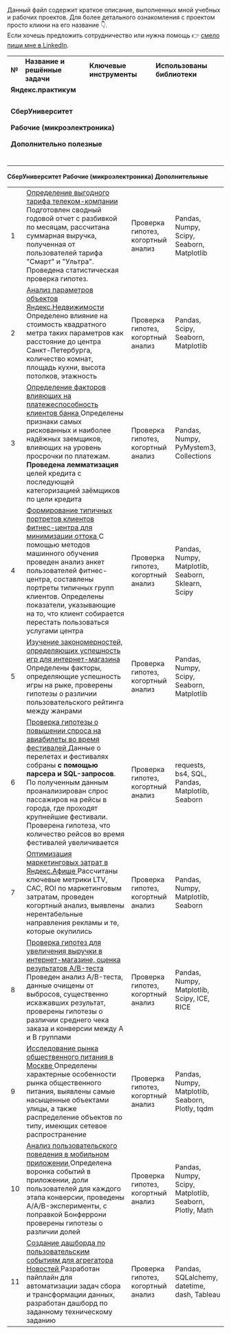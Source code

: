 Данный файл содержит краткое описание, выполненных мной учебных и рабочих проектов. Для более детального ознакомления с проектом просто кликни на его название :point_down:.  
Если хочешь предложить сотрудничество или нужна помощь :point_right: [смело пиши мне в LinkedIn](http://www.linkedin.com/in/slavasun).


<table>
    <tr>
        <td> <b> № </b> </td>
        <td> <b> Название и решённые задачи </b> </td>
        <td> <b> Ключевые инструменты </b> </td>
        <td> <b> Использованы библиотеки </b> </td>
    </tr>
    <tr>
        <td colspan="4"><b>Яндекс.практикум</b></td>
    </tr>
    <tr>
        <td></td>
        <td></td>
        <td></td>
        <td></td>
    </tr>
    <tr>
        <td></td>
        <td></td>
        <td></td>
        <td></td>
    </tr>
    <tr>
        <td></td>
        <td></td>
        <td></td>
        <td></td>
    </tr>
    <tr>
        <td></td>
        <td></td>
        <td></td>
        <td></td>
    </tr>
    <tr>
        <td colspan="4"><b> СберУниверситет </b><b> </b></td>
    </tr>
    <tr>
        <td></td>
        <td></td>
        <td></td>
        <td></td>
    </tr>
    <tr>
        <td></td>
        <td></td>
        <td></td>
        <td></td>
    </tr>
    <tr>
        <td colspan="4"><b>Рабочие (микроэлектроника)</b></td>
    </tr>
    <tr>
        <td></td>
        <td></td>
        <td></td>
        <td></td>
    </tr>
    <tr>
        <td></td>
        <td></td>
        <td></td>
        <td></td>
    </tr>
    <tr>
        <td colspan="4"><b> Дополнительно полезные</b></td>
    </tr>
    <tr>
        <td></td>
        <td></td>
        <td></td>
        <td></td>
    </tr>
    <tr>
        <td></td>
        <td></td>
        <td></td>
        <td></td>
    </tr>
    <tr>
        <td></td>
        <td></td>
        <td></td>
        <td></td>
    </tr>
    <tr>
        <td></td>
        <td></td>
        <td></td>
        <td></td>
    </tr>
    <tr>
        <td></td>
        <td></td>
        <td></td>
        <td></td>
    </tr>
    <tr>
        <td></td>
        <td></td>
        <td></td>
        <td></td>
    </tr>
</table>












<table>
 
  <tr>
    <td> 1 </td>
    <td> <a href="https://github.com/slavasun/Slavasun_Portfolio/blob/master/yandex_realty"> Определение выгодного тарифа телеком-компании </a> 
    <br> Подготовлен сводный годовой отчет с разбивкой по месяцам, рассчитана суммарная выручка, полученная от пользователей тарифа "Смарт" и "Ультра". Проведена статистическая проверка гипотез. </td>  
    <td > Проверка гипотез, когортный анализ </td>
    <td> Pandas, Numpy, Scipy, Seaborn, Matplotlib </td>
  </tr>
  
  <tr> <b> СберУниверситет </b> </tr>
  <tr>
    <td> 2 </td>
    <td> <a href="https://github.com/slavasun/Slavasun_Portfolio/blob/master/yandex_realty"> Анализ параметров объектов Яндекс.Недвижимости </a> 
    <br> Определено влияние на стоимость квадратного метра таких параметров как расстояние до центра Санкт-Петербурга, количество комнат, площадь кухни, высота потолков, этажность </td>
  <td> Проверка гипотез, когортный анализ </td>
    <td> Pandas, Scipy, Seaborn, Matplotlib </td>
  </tr>
 
 <tr> <b> Рабочие (микроэлектроника) </b> </tr>
  <tr>
    <td> 3 </td>
    <td> <a href="https://github.com/slavasun/Slavasun_Portfolio/blob/master/bank_debts"> Определение факторов влияющих на платежеспособность клиентов банка </a>
      Определены признаки самых рискованных и наиболее надёжных заемщиков, влияющих на уровень просрочки по платежам. <b>Проведена лемматизация</b> целей кредита с последующей категоризацией заёмщиков по цели кредита</td>
  <td> Проверка гипотез, когортный анализ </td>
    <td> Pandas, Numpy, PyMystem3, Collections </td>
  </tr>
  
  <tr> <b> Дополнительные </b> </tr>
   <tr>
    <td> 4 </td>
    <td> <a href="https://github.com/slavasun/Slavasun_Portfolio/blob/master/ML_fitness"> Формирование типичных портретов клиентов фитнес-центра для минимизации оттока </a>
      С помощью методов машинного обучения проведен анализ анкет пользователей фитнес-центра, составлены портреты типичных групп клиентов. Определены показатели, указывающие на то, что клиент собирается перестать пользоваться услугами центра</td>
  <td> Проверка гипотез, когортный анализ </td>
    <td> Pandas, Numpy, Matplotlib, Seaborn, Sklearn, Scipy </td>
  </tr>
  
   <tr>
    <td> 5 </td>
    <td> <a href="https://github.com/slavasun/Slavasun_Portfolio/blob/master/games_platforms"> Изучение закономерностей, определяющих успешность игр для интернет-магазина </a> 
      Определены факторы, определяющие успешность игры на рыке, проверены гипотезы о различии пользовательского рейтинга между жанрами</td>
  <td> Проверка гипотез, когортный анализ </td>
    <td> Pandas, Numpy, Scipy, Seaborn, Matplotlib </td>
  </tr>
  
  <tr>
    <td> 6 </td>
    <td> <a href="https://github.com/slavasun/Slavasun_Portfolio/blob/master/avia_flights"> Проверка гипотезы о повышении спроса на авиабилеты во время фестивалей </a>
      Данные о перелетах и фестивалях собраны <b>с помощью парсера и SQL-запросов</b>. По полученным данным проанализирован спрос пассажиров на рейсы в города, где проходят крупнейшие фестивали. Проверена гипотеза, что количество рейсов во время фестивалей увеличивается </td>
  <td> Проверка гипотез, когортный анализ </td>
    <td> requests, bs4, SQL, Pandas, Matplotlib, Seaborn </td>
  </tr>
  
   <tr>
    <td> 7 </td>
    <td> <a href="https://github.com/slavasun/Slavasun_Portfolio/blob/master/unit_economics"> Оптимизация маркетинговых затрат в Яндекс.Афише </a>
      Рассчитаны ключевые метрики LTV, CAC, ROI по маркетинговым затратам, проведен когортный анализ, выявлены нерентабельные направления рекламы и те, которые окупились </td>
  <td> Проверка гипотез, когортный анализ </td>
    <td> Pandas, Numpy, Matplotlib, Seaborn </td>
  </tr>
  
 <tr>
    <td> 8 </td>
    <td> <a href="https://github.com/slavasun/Slavasun_Portfolio/blob/master/AB_testing"> Проверка гипотез для увеличения выручки в интернет-магазине, оценка результатов A/B-теста </a>
      Проведен анализ A/B-теста, данные очищены от выбросов, существенно искажавших результат, проверены гипотезы о различии среднего чека заказа и конверсии между А и В группами </td>
  <td> Проверка гипотез, когортный анализ </td>
    <td> Pandas, Numpy, Matplotlib, Scipy, ICE, RICE </td>
  </tr>
  
   <tr>
    <td> 9 </td>
    <td> <a href="https://github.com/slavasun/Slavasun_Portfolio/blob/master/Moscow_restaurants"> Исследование рынка общественного питания в Москве </a>
      Определены характерные особенности рынка общественного питания, выявлены самые насыщенные объектами улицы, а также распределение объектов по типу, имеющих сетевое распространение </td>
  <td> Проверка гипотез, когортный анализ </td>
    <td> Pandas, Numpy, Matplotlib, Seaborn, Plotly, tqdm </td>
  </tr>
  
   <tr>
    <td> 10 </td>
    <td> <a href="https://github.com/slavasun/Slavasun_Portfolio/blob/master/event_funnel"> Анализ пользовательского поведения в мобильном приложении </a>
      Определена воронка событий в приложении, доли пользователей для каждого этапа конверсии, проведены A/A/B-эксперименты, с поправкой Бонферрони проверены гипотезы о различии долей </td>
  <td> Проверка гипотез, когортный анализ </td>
    <td> Pandas, Numpy, Scipy, Matplotlib, Seaborn, Plotly, Math </td>
  </tr>
  
  <tr>
    <td> 11 </td>
    <td> <a href="https://github.com/slavasun/Slavasun_Portfolio/blob/master/tableau_dash_yandex_zen"> Создание дашборда по пользовательским событиям для агрегатора Новостей </a> 
      Разработан пайплайн для автоматизации задач сбора и трансформации данных, разработан дашборд по заданному техническому заданию </td>
  <td> Проверка гипотез, когортный анализ </td>
    <td> Pandas, SQLalchemy, datetime, dash, Tableau </td>
  </tr>
   
</table>

